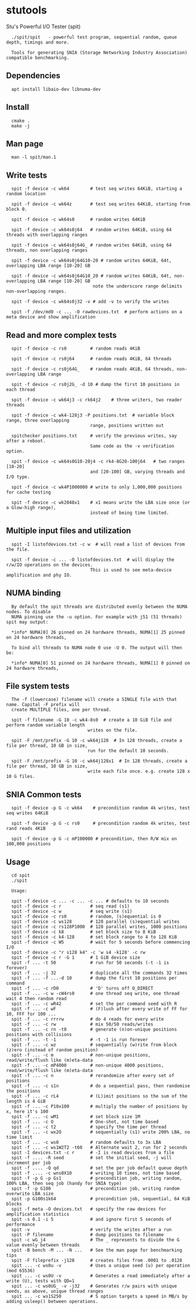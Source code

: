 # stutools

Stu's Powerful I/O Tester (spit)

      ./spit/spit   - powerful test program, sequential random, queue depth, timings and more.

      Tools for generating SNIA (Storage Networking Industry Association) compatible benchmarking.

## Dependencies

      apt install libaio-dev libnuma-dev

## Install

      cmake .
      make -j

## Man page

      man -l spit/man.1

## Write tests

      spit -f device -c wk64        # test seq writes 64KiB, starting a random location

      spit -f device -c wk64z       # test seq writes 64KiB, starting from block 0.

      spit -f device -c wk64s0      # random writes 64KiB

      spit -f device -c wk64s0j64   # random writes 64KiB, using 64 threads with overlapping ranges

      spit -f device -c wk64s0j64G_ # random writes 64KiB, using 64 threads, non overlapping ranges

      spit -f device -c wk64s0j64G10-20 # random writes 64KiB, 64t, overlapping LBA range [10-20] GB

      spit -f device -c wk64s0j64G10_20 # random writes 64KiB, 64t, non-overlapping LBA range [10-20] GB
                                     note the underscore range delimits non-overlapping ranges.

      spit -f device -c wk64s0j32 -v # add -v to verify the writes

      spit -f /dev/md0 -c ... -O rawdevices.txt  # perform actions on a meta device and show amplification

## Read and more complex tests

      spit -f device -c rs0         # random reads 4KiB

      spit -f device -c rs0j64      # random reads 4KiB, 64 threads

      spit -f device -c rs0j64G_    # random reads 4KiB, 64 threads, non-overlapping LBA range

      spit -f device -c rs0j2G_ -d 10 # dump the first 10 positions in each thread

      spit -f device -c wk64j3 -c rk64j2    # three writers, two reader threads

      spit -f device -c wk4-128j3 -P positions.txt  # variable block range, three overlapping
                                    range, positions written out

      spitchecker positions.txt     # verify the previous writes, say after a reboot.
                                    Same code as the -v verification option.

      spit -f device -c wk64s0G10-20j4 -c rk4-8G20-100j64   # two ranges [10-20]
                                    and [20-100] GB, varying threads and I/O type.

      spit -f device -c wk4P1000000 # write to only 1,000,000 positions for cache testing

      spit -f device -c wk2048x1    # x1 means write the LBA size once (or a Glow-high range),
                                    instead of being time limited.

## Multiple input files and utilization

      spit -I listofdevices.txt -c w  # will read a list of devices from the file.

      spit -f device -c ... -O listofdevices.txt  # will display the r/w/IO operations on the devices.
                                    This is used to see meta-device amplification and phy IO.

## NUMA binding

      By default the spit threads are distributed evenly between the NUMA nodes. To disable
      NUMA pinning use the -u option. For example with j51 (51 threads) spit may output:

      *info* NUMA[0] 26 pinned on 24 hardware threads, NUMA[1] 25 pinned on 24 hardware threads,

      To bind all threads to NUMA node 0 use -U 0. The output will then be:

      *info* NUMA[0] 51 pinned on 24 hardware threads, NUMA[1] 0 pinned on 24 hardware threads,

## File system tests

      The -f (lowercase) filename will create a SINGLE file with that name. Capital -F prefix will
      create MULTIPLE files, one per thread.

      spit -f filename -G 10 -c wk4-8s0  # create a 10 GiB file and perform random variable length
                                   writes on the file.        

      spit -F /mnt/prefix -G 10 -c wk64j128  # In 128 threads, create a file per thread, 10 GB in size,
      	                           run for the default 10 seconds.

      spit -F /mnt/prefix -G 10 -c wk64j128x1  # In 128 threads, create a file per thread, 10 GB in size,
                                   write each file once. e.g. create 128 x 10 G files.


## SNIA Common tests
      spit -f device -p G -c wk64    # precondition random 4k writes, test seq writes 64KiB

      spit -f device -p G -c rs0     # precondition random 4k writes, test rand reads 4KiB

      spit -f device -p G -c mP100000 # precondition, then R/W mix on 100,000 positions

## Usage

      cd spit
      ./spit

      Usage:
      
      spit -f device -c ... -c ... -c ... # defaults to 10 seconds
      spit -f device -c r           # seq read (s1)
      spit -f device -c w           # seq write (s1)
      spit -f device -c rs0         # random, (s)equential is 0
      spit -f device -c ws128       # 128 parallel (s)equential writes
      spit -f device -c rs128P1000  # 128 parallel writes, 1000 positions
      spit -f device -c k8          # set block size to 8 KiB
      spit -f device -c k4-128      # set block range to 4 to 128 KiB
      spit -f device -c W5          # wait for 5 seconds before commencing I/O
      spit -f device -c "r s128 k4" -c 'w s4 -k128' -c rw
      spit -f device -c r -G 1      # 1 GiB device size
      spit -f ... -t 50             # run for 50 seconds (-t -1 is forever)
      spit -f ... -j 32             # duplicate all the commands 32 times
      spit -f ... -f ...-d 10       # dump the first 10 positions per command
      spit -f ... -c rD0            # 'D' turns off O_DIRECT
      spit -f ... -c w -cW4rs0      # one thread seq write, one thread wait 4 then random read
      spit -f ... -c wR42           # set the per command seed with R
      spit -f ... -c wF             # (F)lush after every write of FF for 10, FFF for 100 ...
      spit -f ... -c rrrrw          # do 4 reads for every write
      spit -f ... -c rw             # mix 50/50 reads/writes
      spit -f ... -c rn -t0         # generate (n)on-unique positions positions with collisions
      spit -f ... -t -1             # -t -1 is run forever
      spit -f ... -c wz             # sequentially (w)rite from block (z)ero (instead of random position)
      spit -f ... -c m              # non-unique positions, read/write/flush like (m)eta-data
      spit -f ... -c mP4000         # non-unique 4000 positions, read/write/flush like (m)eta-data
      spit -f ... -c n              # rerandomize after every set of positions
      spit -f ... -c s1n            # do a sequential pass, then randomise the positions
      spit -f ... -c rL4            # (L)imit positions so the sum of the length is 4 GiB
      spit -f ... -c P10x100        # multiply the number of positions by x, here it's 100
      spit -f ... -c wM1            # set block size 1M
      spit -f ... -c O              # One-shot, not time based
      spit -f ... -c t2             # specify the time per thread
      spit -f ... -c wx2O           # sequentially (s1) write 200% LBA, no time limit
      spit -f ... -c ws0            # random defaults to 3x LBA
      spit -f ... -c ws1W2T2 -t60   # Alternate wait 2, run for 2 seconds
      spit -I devices.txt -c r      # -I is read devices from a file
      spit -f .... -R seed          # set the initial seed, -j will increment per job
      spit -f .... -Q qd            # set the per job default queue depth
      spit -f .... -c wns0X10       # writing 10 times, not time based
      spit -f -p G -p Gs1           # precondition job, writing random, 100% LBA, then seq job (handy for SNIA type)
      spit -f -p G100               # precondition job, writing random overwrite LBA size
      spit -p G100s1k64             # precondition job, sequential, 64 KiB blocks
      spit -f meta -O devices.txt   # specify the raw devices for amplification statistics
      spit -s 0.1 -i 5              # and ignore first 5 seconds of performance
      spit -v                       # verify the writes after a run
      spit -P filename              # dump positions to filename
      spit -c wG_j4                 # The _ represents to divide the G value evenly between threads
      spit -B bench -M ... -N ...   # See the man page for benchmarking tips
      spit -F fileprefix -j128      # creates files from .0001 to .0128
      spit ... -c ws0u -v           # Uses a unique seed (u) per operation (mod 65536)
      spit ... -c ws0U -v           # Generates a read immediately after a write (U), tests with QD=1
      spit ... -c ws0UG_ -v -j32    # Generates r/w pairs with unique seeds, as above, unique thread ranges
      spit ... -c ws1S250           # S option targets a speed in MB/s by adding usleep() between operations. 
